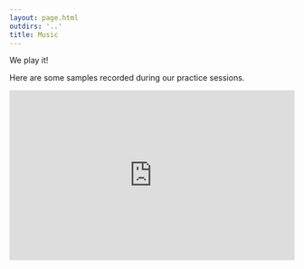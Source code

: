 ```yaml
---
layout: page.html
outdirs: '..'
title: Music
---
```


We play it!

Here are some samples recorded during our practice sessions.

<div id='soundcloudembed'>
<iframe width="100%" height="300" scrolling="yes" frameborder="yes" src="https://w.soundcloud.com/player/?url=https%3A//api.soundcloud.com/playlists/365564623&amp;color=%23ff5500&amp;auto_play=false&amp;hide_related=false&amp;show_comments=true&amp;show_user=true&amp;show_reposts=false&amp;show_teaser=true&amp;visual=true"></iframe>
</div>
